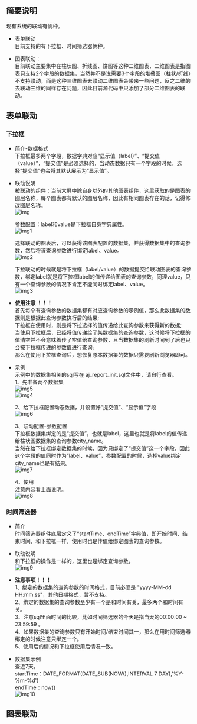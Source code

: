 ## 简要说明

现有系统的联动有俩种。<br>

- 表单联动 <br>
  目前支持的有下拉框、时间筛选器俩种。<br>

- 图表联动：<br>
  目前联动主要集中在柱状图、折线图、饼图等这种二维图表，二维图表是指图表只支持2个字段的数据集，当然并不是说需要3个字段的堆叠图（柱状/折线）不支持联动，而是这种三维图表去联动二维图表会带来一些问题，反之二维的去联动三维的同样存在问题，因此目前源代码中只添加了部分二维图表的联动。<br>

## 表单联动

### 下拉框

- 简介-数据格式 <br>
  下拉框最多两个字段，数据字典对应“显示值（label）”、“提交值（value）”，“提交值”是必须选择的，当动态数据只有一个字段的时候，选择“提交值”也会将其默认展示为“显示值”。<br>

- 联动说明 <br>
  被联动的组件：当前大屏中除自身以外的其他图表组件，这里获取的是图表的图层名称，每个图表都有默认的图层名称，因此有相同图表存在的话，记得修改图层名称。<br>
  ![img](../picture/chartsLinkage/img.png) <br>

  参数配置：label和value是下拉框自身字典属性。<br>
  ![img1](../picture/chartsLinkage/img_1.png) <br>

  选择联动的图表后，可以获得该图表配置的数据集，并获得数据集中的查询参数，然后将该查询参数进行绑定label、value。 <br>
  ![img2](../picture/chartsLinkage/img_2.png) <br>

  下拉联动的时候就是将下拉框（label/value）的数据提交给联动图表的查询参数，绑定label就是将下拉框label的值传递给图表的查询参数，同理value，只有一个查询参数的情况下肯定不能同时绑定label、value。<br>
  ![img3](../picture/chartsLinkage/img_3.png) <br>

- **使用注意 ！！！** <br>
  首先每个有查询参数的数据集都有对应查询参数的示例值，那么此数据集的数据则是根据此查询参数执行后的结果; <br>
  下拉框在使用时，则是将下拉选择的值传递给此查询参数来获得新的数据; <br>
  当使用下拉框后，已经将值传递给了某数据集的查询参数，这时候将下拉框的值清空并不会意味着传了空值给查询参数，且当数据集的刷新时间到了后也只会按下拉框传递的参数值进行查询; <br>
  那么在使用下拉框查询后，想恢复原本数据集的数据只需要刷新浏览器即可。<br>

- 示例 <br>
  示例中的数据集相关的sql写在 aj_report_init.sql文件中，请自行查看。<br>
  1、先准备两个数据集 <br>
  ![img5](../picture/chartsLinkage/img_5.png) <br>
  ![img4](../picture/chartsLinkage/img_4.png) <br>

  2、给下拉框配置动态数据，并设置好“提交值”、“显示值”字段 <br>
  ![img6](../picture/chartsLinkage/img_6.png) <br>

  3、联动配置-参数配置 <br>
  下拉框数据集绑定的是“提交值”，也就是label，这里也就是将label的值传递给柱状图数据集的查询参数city_name。<br>
  当然在给下拉框绑定数据集的时候，因为只绑定了“提交值”这一个字段，因此这个字段的值同时作为“label、value”，参数配置的时候，选择value绑定city_name也是有结果。<br>
  ![img7](../picture/chartsLinkage/img_7.png) <br>

  4、使用 <br>
  注意内容看上面说明。<br>
  ![img8](../picture/chartsLinkage/img_8.png) <br>

### 时间筛选器

- 简介 <br>
  时间筛选器组件底层定义了“startTime、endTime”字典值，即开始时间、结束时间，和下拉框一样，使用时也是传值给绑定图表的查询参数。<br>

- 联动说明 <br>
  和下拉框的操作是一样的，这里也是绑定查询参数。<br>
  ![img9](../picture/chartsLinkage/img_9.png) <br>

- **注意事项！！！** <br>
  1、绑定的数据集的查询参数的时间格式，目前必须是 "yyyy-MM-dd HH:mm:ss"，其他日期格式，暂不支持。<br>
  2、绑定的数据集的查询参数至少有一个是和时间有关，最多两个和时间有关。<br>
  3、注意sql里面时间的比较，比如时间筛选器的今天是指当天的00:00:00 ~ 23:59:59 。<br>
  4、如果数据集的查询参数只有开始时间/结束时间其一，那么在用时间筛选器绑定的时候注意只绑定一个。<br>
  5、使用后的情况和下拉框使用后情况一致。<br>

- 数据集示例 <br>
  查近7天。 <br>
  startTime：DATE_FORMAT(DATE_SUB(NOW(),INTERVAL 7 DAY),'%Y-%m-%d') <br>
  endTime：now() <br>
  ![img10](../picture/chartsLinkage/img_10.png) <br>

## 图表联动

